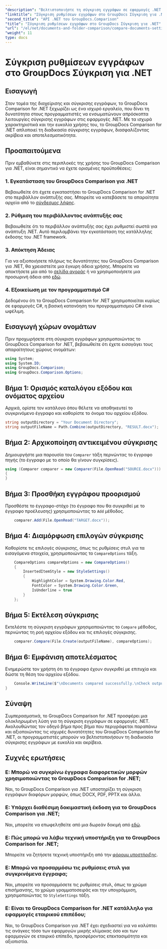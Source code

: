 ```yaml
---
"description": "Βελτιστοποιήστε τη σύγκριση εγγράφων σε εφαρμογές .NET με το GroupDocs Comparison. Συγκρίνετε έγγραφα χωρίς κόπο με προηγμένες λειτουργίες."
"linktitle": "Σύγκριση ρυθμίσεων εγγράφων στο GroupDocs Σύγκριση για .NET"
"second_title": "API .NET του GroupDocs.Comparison"
"title": "Σύγκριση ρυθμίσεων εγγράφων στο GroupDocs Σύγκριση για .NET"
"url": "/el/net/documents-and-folder-comparison/compare-documents-settings-dotnet/"
"weight": 11
type: docs
---
```

# Σύγκριση ρυθμίσεων εγγράφων στο GroupDocs Σύγκριση για .NET

## Εισαγωγή
Στον τομέα της διαχείρισης και σύγκρισης εγγράφων, το GroupDocs Comparison for .NET ξεχωρίζει ως ένα ισχυρό εργαλείο, που δίνει τη δυνατότητα στους προγραμματιστές να ενσωματώνουν απρόσκοπτα λειτουργίες σύγκρισης εγγράφων στις εφαρμογές .NET. Με τα ισχυρά χαρακτηριστικά και την ευκολία χρήσης του, το GroupDocs Comparison for .NET απλοποιεί τη διαδικασία σύγκρισης εγγράφων, διασφαλίζοντας ακρίβεια και αποτελεσματικότητα.
## Προαπαιτούμενα
Πριν εμβαθύνετε στις περιπλοκές της χρήσης του GroupDocs Comparison για .NET, είναι σημαντικό να έχετε ορισμένες προϋποθέσεις:
### 1. Εγκατάσταση του GroupDocs Comparison για .NET
Βεβαιωθείτε ότι έχετε εγκαταστήσει το GroupDocs Comparison for .NET στο περιβάλλον ανάπτυξής σας. Μπορείτε να κατεβάσετε τα απαραίτητα αρχεία από το [σύνδεσμος λήψης](https://releases.groupdocs.com/comparison/net/).
### 2. Ρύθμιση του περιβάλλοντος ανάπτυξής σας
Βεβαιωθείτε ότι το περιβάλλον ανάπτυξής σας έχει ρυθμιστεί σωστά για ανάπτυξη .NET. Αυτό περιλαμβάνει την εγκατάσταση της κατάλληλης έκδοσης του .NET framework.
### 3. Απόκτηση Άδειας
Για να αξιοποιήσετε πλήρως τις δυνατότητες του GroupDocs Comparison για .NET, θα χρειαστείτε μια έγκυρη άδεια χρήσης. Μπορείτε να αποκτήσετε μία από το [σελίδα αγοράς](https://purchase.groupdocs.com/buy) ή να χρησιμοποιήσετε μια προσωρινή άδεια από [εδώ](https://purchase.groupdocs.com/temporary-license/).
### 4. Εξοικείωση με τον προγραμματισμό C#
Δεδομένου ότι το GroupDocs Comparison for .NET χρησιμοποιείται κυρίως σε εφαρμογές C#, η βασική κατανόηση του προγραμματισμού C# είναι ωφέλιμη.

## Εισαγωγή χώρων ονομάτων
Πριν προχωρήσετε στη σύγκριση εγγράφων χρησιμοποιώντας το GroupDocs Comparison for .NET, βεβαιωθείτε ότι έχετε εισαγάγει τους απαραίτητους χώρους ονομάτων:
```csharp
using System;
using System.IO;
using GroupDocs.Comparison;
using GroupDocs.Comparison.Options;
```
## Βήμα 1: Ορισμός καταλόγου εξόδου και ονόματος αρχείου
Αρχικά, ορίστε τον κατάλογο όπου θέλετε να αποθηκευτεί το συγκρινόμενο έγγραφο και καθορίστε το όνομα του αρχείου εξόδου.
```csharp
string outputDirectory = "Your Document Directory";
string outputFileName = Path.Combine(outputDirectory, "RESULT.docx");
```
## Βήμα 2: Αρχικοποίηση αντικειμένου σύγκρισης
Δημιουργήστε μια παρουσία του `Comparer` τάξη περνώντας το έγγραφο πηγής (το έγγραφο με το οποίο θα γίνουν συγκρίσεις).
```csharp
using (Comparer comparer = new Comparer(File.OpenRead("SOURCE.docx")))
{
}
```
## Βήμα 3: Προσθήκη εγγράφου προορισμού
Προσθέστε το έγγραφο-στόχο (το έγγραφο που θα συγκριθεί με το έγγραφο προέλευσης) χρησιμοποιώντας το `Add` μέθοδος.
```csharp
    comparer.Add(File.OpenRead("TARGET.docx"));
```
## Βήμα 4: Διαμόρφωση επιλογών σύγκρισης
Καθορίστε τις επιλογές σύγκρισης, όπως τις ρυθμίσεις στυλ για τα εισαγόμενα στοιχεία, χρησιμοποιώντας το `CompareOptions` τάξη.
```csharp
    CompareOptions compareOptions = new CompareOptions()
    {
        InsertedItemStyle = new StyleSettings()
        {
            HighlightColor = System.Drawing.Color.Red,
            FontColor = System.Drawing.Color.Green,
            IsUnderline = true
        }
    };
```
## Βήμα 5: Εκτέλεση σύγκρισης
Εκτελέστε τη σύγκριση εγγράφων χρησιμοποιώντας το `Compare` μέθοδος, περνώντας τη ροή αρχείου εξόδου και τις επιλογές σύγκρισης.
```csharp
    comparer.Compare(File.Create(outputFileName), compareOptions);
```
## Βήμα 6: Εμφάνιση αποτελέσματος
Ενημερώστε τον χρήστη ότι τα έγγραφα έχουν συγκριθεί με επιτυχία και δώστε τη θέση του αρχείου εξόδου.
```csharp
    Console.WriteLine($"\nDocuments compared successfully.\nCheck output in {Directory.GetCurrentDirectory()}.");
}
```

## Σύναψη
Συμπερασματικά, το GroupDocs Comparison for .NET προσφέρει μια ολοκληρωμένη λύση για τη σύγκριση εγγράφων σε εφαρμογές .NET. Ακολουθώντας τον οδηγό βήμα προς βήμα που περιγράφεται παραπάνω και αξιοποιώντας τις ισχυρές δυνατότητες του GroupDocs Comparison for .NET, οι προγραμματιστές μπορούν να βελτιστοποιήσουν τη διαδικασία σύγκρισης εγγράφων με ευκολία και ακρίβεια.
## Συχνές ερωτήσεις
### Ε: Μπορώ να συγκρίνω έγγραφα διαφορετικών μορφών χρησιμοποιώντας το GroupDocs Comparison for .NET;
Ναι, το GroupDocs Comparison για .NET υποστηρίζει τη σύγκριση εγγράφων διαφόρων μορφών, όπως DOCX, PDF, PPTX και άλλα.
### Ε: Υπάρχει διαθέσιμη δοκιμαστική έκδοση για το GroupDocs Comparison για .NET;
Ναι, μπορείτε να επωφεληθείτε από μια δωρεάν δοκιμή από [εδώ](https://releases.groupdocs.com/).
### Ε: Πώς μπορώ να λάβω τεχνική υποστήριξη για το GroupDocs Comparison for .NET;
Μπορείτε να ζητήσετε τεχνική υποστήριξη από την [φόρουμ υποστήριξης](https://forum.groupdocs.com/c/comparison/12).
### Ε: Μπορώ να προσαρμόσω τις ρυθμίσεις στυλ για συγκρινόμενα έγγραφα;
Ναι, μπορείτε να προσαρμόσετε τις ρυθμίσεις στυλ, όπως το χρώμα επισήμανσης, το χρώμα γραμματοσειράς και την υπογράμμιση, χρησιμοποιώντας το `StyleSettings` τάξη.
### Ε: Είναι το GroupDocs Comparison for .NET κατάλληλο για εφαρμογές εταιρικού επιπέδου;
Ναι, το GroupDocs Comparison για .NET έχει σχεδιαστεί για να καλύπτει τις ανάγκες τόσο των εφαρμογών μικρής κλίμακας όσο και των εφαρμογών σε εταιρικό επίπεδο, προσφέροντας επεκτασιμότητα και αξιοπιστία.